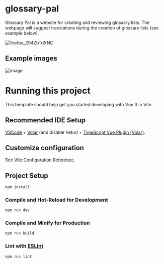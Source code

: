 # glossary-pal

Glossary Pal is a website for creating and reviewing glossary lists. The webpage will suggest translations during the creation of glossary lists (see example below).

![firefox_Z94ZbTdXNC](https://user-images.githubusercontent.com/45148959/205668260-98f8a0eb-dedf-495d-bb7a-25c8e757e2a3.gif)

## Example images

![image](https://user-images.githubusercontent.com/45148959/205668792-5f146dee-12d4-4e56-bcd8-2f0d4d3f40dc.png)

# Running this project

This template should help get you started developing with Vue 3 in Vite.

## Recommended IDE Setup

[VSCode](https://code.visualstudio.com/) + [Volar](https://marketplace.visualstudio.com/items?itemName=Vue.volar) (and disable Vetur) + [TypeScript Vue Plugin (Volar)](https://marketplace.visualstudio.com/items?itemName=Vue.vscode-typescript-vue-plugin).

## Customize configuration

See [Vite Configuration Reference](https://vitejs.dev/config/).

## Project Setup

```sh
npm install
```

### Compile and Hot-Reload for Development

```sh
npm run dev
```

### Compile and Minify for Production

```sh
npm run build
```

### Lint with [ESLint](https://eslint.org/)

```sh
npm run lint
```
